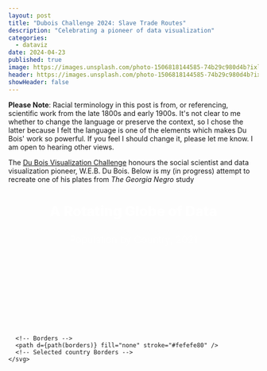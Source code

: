 ```yaml
---
layout: post
title: "Dubois Challenge 2024: Slave Trade Routes"
description: "Celebrating a pioneer of data visualization"
categories:
  - dataviz
date: 2024-04-23
published: true
image: https://images.unsplash.com/photo-1506818144585-74b29c980d4b?ixlib=rb-4.0.3&ixid=M3wxMjA3fDB8MHxwaG90by1wYWdlfHx8fGVufDB8fHx8fA%3D%3D&auto=format&fit=crop&w=1740&q=80
header: https://images.unsplash.com/photo-1506818144585-74b29c980d4b?ixlib=rb-4.0.3&ixid=M3wxMjA3fDB8MHxwaG90by1wYWdlfHx8fGVufDB8fHx8fA%3D%3D&auto=format&fit=crop&w=1740&q=80
showHeader: false
---
```


**Please Note**: Racial terminology in this post is from, or referencing, scientific work from the late 1800s and early 1900s. It's not clear to me whether to change the language or preserve the context, so I chose the latter because I felt the language is one of the elements which makes Du Bois' work so powerful. If you feel I should change it, please let me know. I am open to hearing other views.

The [Du Bois Visualization Challenge](https://www.datavisualizationsociety.org/news/2024/2/2/advance-your-data-viz-skills-with-the-weekly-2024-du-bois-visualization-challenge) honours the social scientist and data visualization pioneer, W.E.B. Du Bois.
Below is my (in progress) attempt to recreate one of his plates from _The Georgia Negro_ study

<script>
    import world from "$lib/data/110m.json";
  import * as topojson from "topojson-client";

  let countries = topojson.feature(world, world.objects.countries).features;

  let borders = topojson.mesh(
    world,
    world.objects.countries,
    (a, b) => a !== b
  );


  import { geoOrthographic, geoPath, geoCentroid, geoEqualEarth, geoClipCircle } from "d3-geo";
  //import { geoBaker } from "d3-geo-projection";
  import { scaleLinear } from "d3-scale";
  import { max } from "d3-array";
  import { timer } from "d3-timer";

  let width = 600;
  $: height = width/2;

  // Projection function
  $: projection = geoEqualEarth()
    .scale(height / 2) // How big the projection is
    .rotate([50, -10, 0]) // How the projection is rotated
    .translate([width / 2, height / 2]); // Where the projection is centered

  // Path generator
  $: path = geoPath().projection(projection);

  let tooltipData;

  import Globe from "./Globe.svelte";
</script>

<div class="chart-container" bind:clientWidth={width}>
  <h1>A Rotating Globe of Data</h1>
  <h2>Population by Country, 2021</h2>
    <svg {width} {height} >
      <!-- Globe -->
      <!-- svelte-ignore a11y-click-events-have-key-events --->
      <Globe cx={width*.25} {height} radius={height/2} {tooltipData} />
      <Globe cx={width*.75} {height} radius={height/2} {tooltipData} />
      <!-- Countries -->
      {#each countries as country}
        <!-- svelte-ignore a11y-click-events-have-key-events --->
        <path
          d={path(country)}
          stroke="none"
          on:click={() => {
            tooltipData = country;
          }}
          on:focus={() => {
            tooltipData = country;
          }}
          tabIndex="0"
        />
      {/each}
  
      <!-- Borders -->
      <path d={path(borders)} fill="none" stroke="#fefefe80" />
      <!-- Selected country Borders -->
    </svg>
  
</div>

<style>
  .chart-container {
    max-width: 968px;
    margin: 0 auto;
  }

  svg {
    overflow: visible;
  }


  path {
    cursor: pointer;
  }

  path:focus {
    outline: none;
  }

  h1,
  h2 {
    color: white;
    text-align: center;
  }

  h1 {
    font-size: 1.75rem;
    font-weight: 800;
    margin-bottom: 0.3rem;
  }

  h2 {
    font-size: 1.25rem;
    font-weight: 200;
    margin-bottom: 1rem;
  }
  
</style>